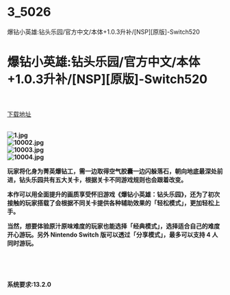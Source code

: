 # 3_5026
爆钻小英雄:钻头乐园/官方中文/本体+1.0.3升补/[NSP][原版]-Switch520
# 爆钻小英雄:钻头乐园/官方中文/本体+1.0.3升补/[NSP][原版]-Switch520
 <br/></br>
[下载地址](https://www.switch520.cc/article/5026 "下载地址")
<br/></br>

<p><strong><img title="1.jpg" src="https://www.switch520.cc/muke_img/2022_01_31_b6bd10a820e37.jpg" alt="1.jpg"></strong><br>
<strong><img title="10002.jpg" src="https://www.switch520.cc/muke_img/2022_01_31_6d863e6bd50ac.jpg" alt="10002.jpg"></strong><br>
<strong><img title="10003.jpg" src="https://www.switch520.cc/muke_img/2022_01_31_89934b6b77f83.jpg" alt="10003.jpg"></strong><br>
<strong><img title="10004.jpg" src="https://www.switch520.cc/muke_img/2022_01_31_106fa9a1726a0.jpg" alt="10004.jpg"></strong></p>
<p><strong>玩家将化身为菁英爆钻工，需一边取得空气胶囊一边闪躲落石，朝向地底最深处前进，钻头乐园共有五大关卡，根据关卡不同游戏规则也会跟着改变。 </strong></p>
<p><strong>本作可以用全面提升的画质享受怀旧游戏《爆钻小英雄：钻头乐园》，还为了初次接触的玩家搭载了会根据不同关卡提供各种辅助效果的「轻松模式」，更加轻松上手。</strong></p>
<p><strong>当然，想要体验原汁原味难度的玩家也能选择「经典模式」，选择适合自己的难度开心游玩。另外 Nintendo Switch 版可以透过「分享模式」，最多可以支持 4 人同时游玩。</strong></p>
<p>&nbsp;</p>
<p>&nbsp;</p>
<p><strong>系统要求:13.2.0</strong></p>



